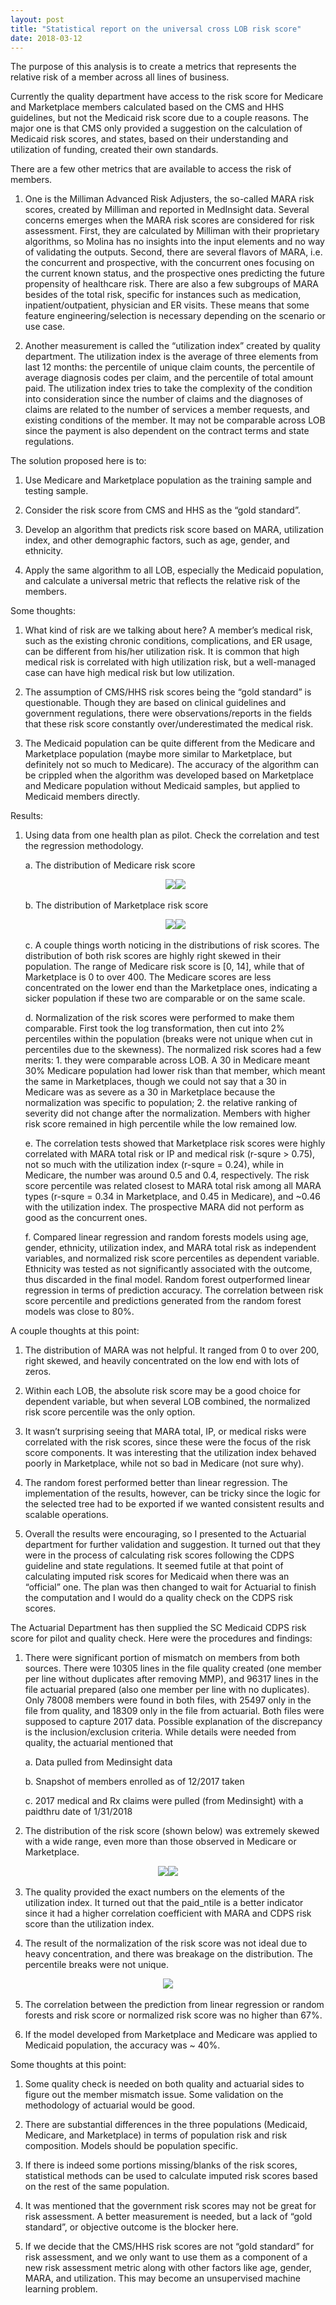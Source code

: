 ```yaml
---
layout: post
title: "Statistical report on the universal cross LOB risk score"
date: 2018-03-12
---
```


The purpose of this analysis is to create a metrics that represents the relative risk of a member across all lines of business.

Currently the quality department have access to the risk score for Medicare and Marketplace members calculated based on the CMS and HHS guidelines, but not the Medicaid risk score due to a couple reasons. The major one is that CMS only provided a suggestion on the calculation of Medicaid risk scores, and states, based on their understanding and utilization of funding, created their own standards.

There are a few other metrics that are available to access the risk of members.

1. One is the Milliman Advanced Risk Adjusters, the so-called MARA risk scores, created by Milliman and reported in MedInsight data. Several concerns emerges when the MARA risk scores are considered for risk assessment. First, they are calculated by Milliman with their proprietary algorithms, so Molina has no insights into the input elements and no way of validating the outputs. Second, there are several flavors of MARA, i.e. the concurrent and prospective, with the concurrent ones focusing on the current known status, and the prospective ones predicting the future propensity of healthcare risk. There are also a few subgroups of MARA besides of the total risk, specific for instances such as medication, inpatient/outpatient, physician and ER visits. These means that some feature engineering/selection is necessary depending on the scenario or use case.

2. Another measurement is called the “utilization index” created by quality department. The utilization index is the average of three elements from last 12 months: the percentile of unique claim counts, the percentile of average diagnosis codes per claim, and the percentile of total amount paid. The utilization index tries to take the complexity of the condition into consideration since the number of claims and the diagnoses of claims are related to the number of services a member requests, and existing conditions of the member. It may not be comparable across LOB since the payment is also dependent on the contract terms and state regulations.

The solution proposed here is to:

1. Use Medicare and Marketplace population as the training sample and testing sample.

2. Consider the risk score from CMS and HHS as the “gold standard”.

3. Develop an algorithm that predicts risk score based on MARA, utilization index, and other demographic factors, such as age, gender, and ethnicity.

4. Apply the same algorithm to all LOB, especially the Medicaid population, and calculate a universal metric that reflects the relative risk of the members.

Some thoughts:

1. What kind of risk are we talking about here? A member’s medical risk, such as the existing chronic conditions, complications, and ER usage, can be different from his/her utilization risk. It is common that high medical risk is correlated with high utilization risk, but a well-managed case can have high medical risk but low utilization.

2. The assumption of CMS/HHS risk scores being the “gold standard” is questionable. Though they are based on clinical guidelines and government regulations, there were observations/reports in the fields that these risk score constantly over/underestimated the medical risk.

3. The Medicaid population can be quite different from the Medicare and Marketplace population (maybe more similar to Marketplace, but definitely not so much to Medicare). The accuracy of the algorithm can be crippled when the algorithm was developed based on Marketplace and Medicare population without Medicaid samples, but applied to Medicaid members directly.

Results:

1. Using data from one health plan as pilot. Check the correlation and test the regression methodology.

    a.	The distribution of Medicare risk score
    <div align="center">
    <img src="{{site.url}}/assets/images/risk_score/medicare_risk_score_hist.png" />​
    <img src="{{site.url}}/assets/images/risk_score/medicare_risk_score_stem.png" />​
    </div>

    b.	The distribution of Marketplace risk score
    <div align="center">
    <img src="{{site.url}}/assets/images/risk_score/marketplace_risk_score_histogram.png" />​
    <img src="{{site.url}}/assets/images/risk_score/marketplace_risk_score_stemplot.png" />​
    </div>

    c.	A couple things worth noticing in the distributions of risk scores. The distribution of both risk scores are highly right skewed in their population. The range of Medicare risk score is [0, 14], while that of Marketplace is 0 to over 400. The Medicare scores are less concentrated on the lower end than the Marketplace ones, indicating a sicker population if these two are comparable or on the same scale.

    d.	Normalization of the risk scores were performed to make them comparable. First took the log transformation, then cut into 2% percentiles within the population (breaks were not unique when cut in percentiles due to the skewness). The normalized risk scores had a few merits: 1. they were comparable across LOB. A 30 in Medicare meant 30% Medicare population had lower risk than that member, which meant the same in Marketplaces, though we could not say that a 30 in Medicare was as severe as a 30 in Marketplace because the normalization was specific to population; 2. the relative ranking of severity did not change after the normalization. Members with higher risk score remained in high percentile while the low remained low.

    e.	The correlation tests showed that Marketplace risk scores were highly correlated with MARA total risk or IP and medical risk (r-squre > 0.75), not so much with the utilization index (r-squre = 0.24), while in Medicare, the number was around 0.5 and 0.4, respectively. The risk score percentile was related closest to MARA total risk among all MARA types (r-squre = 0.34 in Marketplace, and 0.45 in Medicare), and ~0.46 with the utilization index. The prospective MARA did not perform as good as the concurrent ones.

    f.	Compared linear regression and random forests models using age, gender, ethnicity, utilization index, and MARA total risk as independent variables, and normalized risk score percentiles as dependent variable. Ethnicity was tested as not significantly associated with the outcome, thus discarded in the final model. Random forest outperformed linear regression in terms of prediction accuracy. The correlation between risk score percentile and predictions generated from the random forest models was close to 80%.

A couple thoughts at this point:

1. The distribution of MARA was not helpful. It ranged from 0 to over 200, right skewed, and heavily concentrated on the low end with lots of zeros.

2. Within each LOB, the absolute risk score may be a good choice for dependent variable, but when several LOB combined, the normalized risk score percentile was the only option.

3. It wasn’t surprising seeing that MARA total, IP, or medical risks were correlated with the risk scores, since these were the focus of the risk score components. It was interesting that the utilization index behaved poorly in Marketplace, while not so bad in Medicare (not sure why).

4. The random forest performed better than linear regression. The implementation of the results, however, can be tricky since the logic for the selected tree had to be exported if we wanted consistent results and scalable operations.

5. Overall the results were encouraging, so I presented to the Actuarial department for further validation and suggestion. It turned out that they were in the process of calculating risk scores following the CDPS guideline and state regulations. It seemed futile at that point of calculating imputed risk scores for Medicaid when there was an “official” one. The plan was then changed to wait for Actuarial to finish the computation and I would do a quality check on the CDPS risk scores.

The Actuarial Department has then supplied the SC Medicaid CDPS risk score for pilot and quality check. Here were the procedures and findings:

1. There were significant portion of mismatch on members from both sources. There were 10305 lines in the file quality created (one member per line without duplicates after removing MMP), and 96317 lines in the file actuarial prepared (also one member per line with no duplicates). Only 78008 members were found in both files, with 25497 only in the file from quality, and 18309 only in the file from actuarial. Both files were supposed to capture 2017 data. Possible explanation of the discrepancy is the inclusion/exclusion criteria. While details were needed from quality, the actuarial mentioned that

    a.	Data pulled from Medinsight data

    b.	Snapshot of members enrolled as of 12/2017 taken

    c.	2017 medical and Rx claims were pulled (from Medinsight) with a paidthru date of 1/31/2018

2. The distribution of the risk score (shown below) was extremely skewed with a wide range, even more than those observed in Medicare or Marketplace.
<div align="center">
<img src="{{site.url}}/assets/images/risk_score/medicaid_risk_score_hist.png" />​
<img src="{{site.url}}/assets/images/risk_score/medicaid_risk_score_stem.png" />​
</div>

3. The quality provided the exact numbers on the elements of the utilization index. It turned out that the paid_ntile is a better indicator since it had a higher correlation coefficient with MARA and CDPS risk score than the utilization index.

4. The result of the normalization of the risk score was not ideal due to heavy concentration, and there was breakage on the distribution. The percentile breaks were not unique.
<div align="center">
<img src="{{site.url}}/assets/images/risk_score/medicaid_risk_score_norm.png" />​
</div>

5. The correlation between the prediction from linear regression or random forests and risk score or normalized risk score was no higher than 67%.

6. If the model developed from Marketplace and Medicare was applied to Medicaid population, the accuracy was ~ 40%.

Some thoughts at this point:

1. Some quality check is needed on both quality and actuarial sides to figure out the member mismatch issue. Some validation on the methodology of actuarial would be good.

2. There are substantial differences in the three populations (Medicaid, Medicare, and Marketplace) in terms of population risk and risk composition. Models should be population specific.

3. If there is indeed some portions missing/blanks of the risk scores, statistical methods can be used to calculate imputed risk scores based on the rest of the same population.

4. It was mentioned that the government risk scores may not be great for risk assessment. A better measurement is needed, but a lack of “gold standard”, or objective outcome is the blocker here.

5. If we decide that the CMS/HHS risk scores are not “gold standard” for risk assessment, and we only want to use them as a component of a new risk assessment metric along with other factors like age, gender, MARA, and utilization. This may become an unsupervised machine learning problem.
